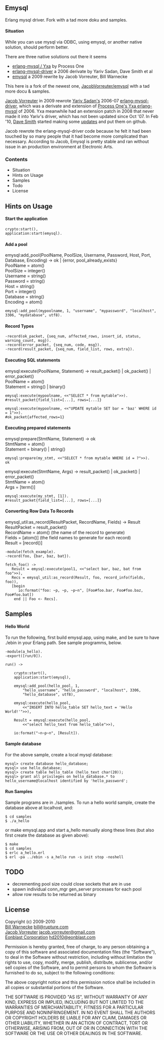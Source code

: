 ## Emysql

Erlang mysql driver. Fork with a tad more doku and samples.


#### Situation

While you can use mysql via ODBC, using emysql, or another native solution, should perform better.

There are three native solutions out there it seems  
* [erlang-mysql / Yxa](https://support.process-one.net/doc/display/CONTRIBS/Yxa) by Process One  
* [erlang-mysql-driver](http://code.google.com/p/erlang-mysql-driver/) a 2006 derivate by Yariv Sadan, Dave Smith et al  
* [emysql](http://github.com/JacobVorreuter/emysql) a 2009 rewrite by Jacob Vorreuter, Bill Warnecke  

This here is a fork of the newest one, [JacobVorreuter/emysql](http://github.com/JacobVorreuter/emysql) with a tad more docu & samples.

[Jacob Vorreuter](http://github.com/JacobVorreuter) in 2009 rewrote
[Yariv Sadan's](http://yarivsblog.com/) 2006-07 
[erlang-mysql-driver](http://code.google.com/p/erlang-mysql-driver/),
which was a derivate and extension of
[Process One's Yxa erlang-mysql](https://support.process-one.net/doc/display/CONTRIBS/Yxa) of 2006. 
Yxa meanwhile had an extension patch in 2008 that never made it into Yariv's driver, 
which has not been updated since Oct '07. 
In Feb '10, [Dave Smith](http://github.com/dizzyd) started making some
[updates](http://github.com/dizzyd/erlang-mysql-driver) and put them on github.

Jacob rewrote the erlang-mysql-driver code because he felt it had been touched by so many
people that it had become more complicated than necessary. According to Jacob, Emysql
is pretty stable and ran without issue in an production environment at Electronic Arts.

### Contents

* Situation
* Hints on Usage
* Samples
* Todo
* License

## Hints on Usage 

#### Start the application

	crypto:start(),
	application:start(emysql).
	
#### Add a pool
emysql:add\_pool(PoolName, PoolSize, Username, Password, Host, Port, Database, Encoding) -> ok | {error, pool\_already\_exists}  
PoolName = atom()  
PoolSize = integer()  
Username = string()  
Password = string()  
Host = string()  
Port = integer()  
Database = string()  
Encoding = atom()  

	emysql:add_pool(mypoolname, 1, "username", "mypassword", "localhost", 3306, "mydatabase", utf8).
	
#### Record Types
	-record(ok_packet, {seq_num, affected_rows, insert_id, status, warning_count, msg}).
	-record(error_packet, {seq_num, code, msg}).
	-record(result_packet, {seq_num, field_list, rows, extra}).

#### Executing SQL statements
emysql:execute(PoolName, Statement) -> result\_packet() | ok\_packet() | error\_packet()  
PoolName = atom()  
Statement = string() | binary()  	

	emysql:execute(mypoolname, <<"SELECT * from mytable">>).
	#result_packet{field_list=[...], rows=[...]}
	
	emysql:execute(mypoolname, <<"UPDATE mytable SET bar = 'baz' WHERE id = 1">>).
	#ok_packet{affected_rows=1}
	
#### Executing prepared statements
emysql:prepare(StmtName, Statement) -> ok  
StmtName = atom()  
Statement = binary() | string()  

	emysql:prepare(my_stmt, <<"SELECT * from mytable WHERE id = ?">>).
	ok
	
emysql:execute(StmtName, Args) -> result\_packet() | ok\_packet() | error\_packet()  
StmtName = atom()  
Args = [term()]  

	emysql:execute(my_stmt, [1]).
	#result_packet{field_list=[...], rows=[...]}

#### Converting Row Data To Records
emysql\_util:as\_record(ResultPacket, RecordName, Fields) -> Result  
ResultPacket = result\_packet()  
RecordName = atom() (the name of the record to generate)  
Fields = [atom()] (the field names to generate for each record)  
Result = [record()]  

	-module(fetch_example).
	-record(foo, {bar, baz, bat}).
	
	fetch_foo() ->
	   Result = emysql:execute(pool1, <<"select bar, baz, bat from foo">>),
	   Recs = emysql_util:as_record(Result, foo, record_info(fields, foo)),
	   [begin
		  io:format("foo: ~p, ~p, ~p~n", [Foo#foo.bar, Foo#foo.baz, Foo#foo.bat])
	    end || Foo <- Recs].

## Samples

#### Hello World
To run the following, first build emysql.app, using make, 
and be sure to have ./ebin in your Erlang path. See sample programms, below.
	
	-module(a_hello).
	-export([run/0]).

	run() ->

		crypto:start(),
		application:start(emysql),

		emysql:add_pool(hello_pool, 1,
			"hello_username", "hello_password", "localhost", 3306,
			"hello_database", utf8),

		emysql:execute(hello_pool,
			<<"INSERT INTO hello_table SET hello_text = 'Hello World!'">>),

	    Result = emysql:execute(hello_pool,
    		<<"select hello_text from hello_table">>),

		io:format("~n~p~n", [Result]).


#### Sample database
For the above sample, create a local mysql database:
	
	mysql> create database hello_database;
	mysql> use hello_database;
	mysql> create table hello_table (hello_text char(20));
	mysql> grant all privileges on hello_database.* to hello_username@localhost identified by 'hello_password';


#### Run Samples
Sample programs are in ./samples. To run a hello world sample, 
create the database above at localhost, and:

	$ cd samples
	$ ./a_hello
	
or make emysql.app and start a_hello manually along these lines (but
also first create the database as given above):

	$ make
	$ cd samples
	$ erlc a_hello.erl
	$ erl -pa ../ebin -s a_hello run -s init stop -noshell


## TODO
* decrementing pool size could close sockets that are in use
* spawn individual conn\_mgr gen\_server processes for each pool
* allow row results to be returned as binary

## License

Copyright (c) 2009-2010   
[Bill Warnecke](http://github.com/wwarneck) <bill@rupture.com>   
[Jacob Vorreuter](http://github.com/JacobVorreuter) <jacob.vorreuter@gmail.com>  
[Eonblast Corporation](http://www.eonblast.com) <hd2010@eonblast.com>   
 
Permission is hereby granted, free of charge, to any person
obtaining a copy of this software and associated documentation
files (the "Software"), to deal in the Software without
restriction, including without limitation the rights to use,
copy, modify, merge, publish, distribute, sublicense, and/or sell
copies of the Software, and to permit persons to whom the
Software is furnished to do so, subject to the following
conditions:

The above copyright notice and this permission notice shall be
included in all copies or substantial portions of the Software.
 
THE SOFTWARE IS PROVIDED "AS IS", WITHOUT WARRANTY OF ANY KIND,
EXPRESS OR IMPLIED, INCLUDING BUT NOT LIMITED TO THE WARRANTIES
OF MERCHANTABILITY, FITNESS FOR A PARTICULAR PURPOSE AND
NONINFRINGEMENT. IN NO EVENT SHALL THE AUTHORS OR COPYRIGHT
HOLDERS BE LIABLE FOR ANY CLAIM, DAMAGES OR OTHER LIABILITY,
WHETHER IN AN ACTION OF CONTRACT, TORT OR OTHERWISE, ARISING
FROM, OUT OF OR IN CONNECTION WITH THE SOFTWARE OR THE USE OR
OTHER DEALINGS IN THE SOFTWARE.